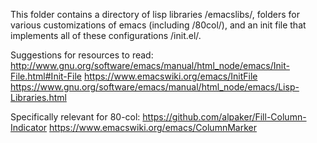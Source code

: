 This folder contains a directory of lisp libraries /emacslibs/, folders for
various customizations of emacs (including /80col/), and an init file that
implements all of these configurations /init.el/.

Suggestions for resources to read:
http://www.gnu.org/software/emacs/manual/html_node/emacs/Init-File.html#Init-File
https://www.emacswiki.org/emacs/InitFile
https://www.gnu.org/software/emacs/manual/html_node/emacs/Lisp-Libraries.html

Specifically relevant for 80-col:
https://github.com/alpaker/Fill-Column-Indicator
https://www.emacswiki.org/emacs/ColumnMarker